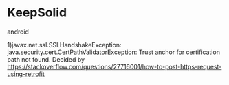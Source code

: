 # KeepSolid
android


1)javax.net.ssl.SSLHandshakeException: java.security.cert.CertPathValidatorException: Trust anchor for certification path not found.
Decided by https://stackoverflow.com/questions/27716001/how-to-post-https-request-using-retrofit
